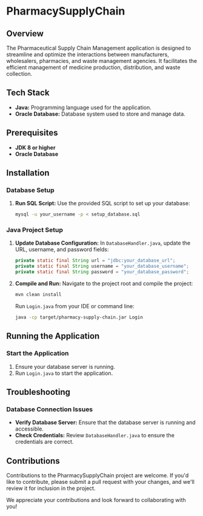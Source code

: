 # PharmacySupplyChain

## Overview
The Pharmaceutical Supply Chain Management application is designed to streamline and optimize the interactions between manufacturers, wholesalers, pharmacies, and waste management agencies. It facilitates the efficient management of medicine production, distribution, and waste collection.

## Tech Stack
- **Java:** Programming language used for the application.
- **Oracle Database:** Database system used to store and manage data.

## Prerequisites
- **JDK 8 or higher**
- **Oracle Database**

## Installation

### Database Setup
1. **Run SQL Script:**
   Use the provided SQL script to set up your database:
   ```bash
   mysql -u your_username -p < setup_database.sql
   ```

### Java Project Setup
1. **Update Database Configuration:**
   In `DatabaseHandler.java`, update the URL, username, and password fields:
   ```java
   private static final String url = "jdbc:your_database_url";
   private static final String username = "your_database_username";
   private static final String password = "your_database_password";
   ```

2. **Compile and Run:**
   Navigate to the project root and compile the project:
   ```bash
   mvn clean install
   ```
   Run `Login.java` from your IDE or command line:
   ```bash
   java -cp target/pharmacy-supply-chain.jar Login
   ```

## Running the Application

### Start the Application
1. Ensure your database server is running.
2. Run `Login.java` to start the application.

## Troubleshooting

### Database Connection Issues
- **Verify Database Server:** Ensure that the database server is running and accessible.
- **Check Credentials:** Review `DatabaseHandler.java` to ensure the credentials are correct.

## Contributions
Contributions to the PharmacySupplyChain project are welcome. If you'd like to contribute, please submit a pull request with your changes, and we'll review it for inclusion in the project.

We appreciate your contributions and look forward to collaborating with you!
